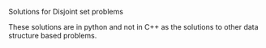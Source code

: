 Solutions for Disjoint set problems

These solutions are in python and not in C++ as the solutions to other data structure based problems.
